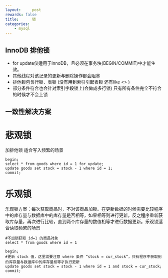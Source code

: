 ```yaml
---
layout:     post
rewards: false
title:      锁
categories:
    - mysql
---
```


## InnoDB 排他锁
* for update仅适用于InnoDB，且必须在事务块(BEGIN/COMMIT)中才能生效。
* 其他线程对该记录的更新与删除操作都会阻塞
* 排他锁包含行锁、表锁 (没有用到索引引起表锁  还有like <> )
* 部分条件符合也会针对索引字段锁上(会做成多行锁) 只有所有条件完全不符合的时候才不会上锁

## 一致性解决方案
# 悲观锁

加排他锁 适合写入频繁的场景
```
begin;
select * from goods where id = 1 for update;
update goods set stock = stock - 1 where id = 1;
commit;
```

# 乐观锁
乐观锁方案：每次获取商品时，不对该商品加锁。在更新数据的时候需要比较程序中的库存量与数据库中的库存量是否相等，如果相等则进行更新，反之程序重新获取库存量，再次进行比较，直到两个库存量的数值相等才进行数据更新。乐观锁适合读取频繁的场景

```
#不加锁获取 id=1 的商品对象
select * from goods where id = 1

begin;
#更新 stock 值，这里需要注意 where 条件 “stock = cur_stock”，只有程序中获取到的库存量与数据库中的库存量相等才执行更新
update goods set stock = stock - 1 where id = 1 and stock = cur_stock;
commit;
```



